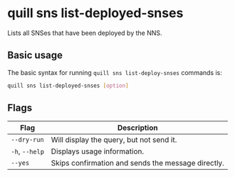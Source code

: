 # quill sns list-deployed-snses

Lists all SNSes that have been deployed by the NNS.

## Basic usage

The basic syntax for running `quill sns list-deploy-snses` commands is:

```bash
quill sns list-deployed-snses [option]
```

## Flags

| Flag           | Description                                        |
|----------------|----------------------------------------------------|
| `--dry-run`    | Will display the query, but not send it.           |
| `-h`, `--help` | Displays usage information.                        |
| `--yes`        | Skips confirmation and sends the message directly. |

